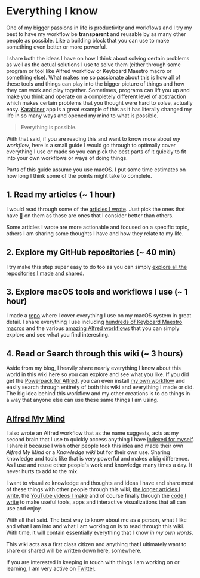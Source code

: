 # Everything I know
One of my bigger passions in life is productivity and workflows and I try my best to have my workflow be __transparent__ and reusable by as many other people as possible. Like a building block that you can use to make something even better or more powerful.

I share both the ideas I have on how I think about solving certain problems as well as the actual solutions I use to solve them (either through some program or tool like Alfred workflow or Keyboard Maestro macro or something else). What makes me so passionate about this is how all of these tools and things can play into the bigger picture of things and how they can work and play together. Sometimes, programs can lift you up and make you think and operate on a completely different level of abstraction which makes certain problems that you thought were hard to solve, actually easy. [Karabiner](../macOS/apps/karabiner/karabiner.md) app is a great example of this as it has literally changed my life in so many ways and opened my mind to what is possible.

> Everything is possible.

With that said, if you are reading this and want to know more about _my workflow_, here is a small guide I would go through to optimally cover everything I use or made so you can pick the best parts of it quickly to fit into your own workflows or ways of doing things.

Parts of this guide assume you use macOS. I put some time estimates on how long I think some of the points might take to complete.

## 1. Read my articles (~ 1 hour)
I would read through some of the [articles I wrote](my-articles.md). Just pick the ones that have 🌟 on them as those are ones that I consider better than others.

Some articles I wrote are more actionable and focused on a specific topic, others I am sharing some thoughts I have and how they relate to my life.

## 2. Explore my GitHub repositories (~ 40 min)
I try make this step super easy to do too as you can simply [explore all the repositories I made and shared](my-github.md).

## 3. Explore macOS tools and workflows I use (~ 1 hour)
I made a [repo](https://github.com/nikitavoloboev/my-mac-os) where I cover everything I use on my macOS system in great detail. I share everything I use including [hundreds of Keyboard Maestro macros](../macOS/apps/keyboard-maestro/km-macros.md) and the various [amazing Alfred workflows](https://github.com/learn-anything/alfred-workflows#readme) that you can simply explore and see what you find interesting.

## 4. Read or Search through this wiki (~ 3 hours)
Aside from my blog, I heavily share nearly everything I know about this world in this wiki here so you can explore and see what you like. If you did get the [Powerpack for Alfred](https://www.alfredapp.com/powerpack/), you can even install [my own workflow](https://github.com/nikitavoloboev/alfred-my-mind) and easily search through entirety of both this wiki and everything I made or did. The big idea behind this workflow and my other creations is to do things in a way that anyone else can use these same things I am using.

## [Alfred My Mind](https://github.com/nikitavoloboev/alfred-my-mind)
I also wrote an Alfred workflow that as the name suggests, acts as my second brain that I use to quickly access anything I have [indexed for myself](../knowledge/knowledge-indexing.md). I share it because I wish other people took this idea and made their own _Alfred My Mind_ or a _Knowledge wiki_ but for their own use. Sharing knowledge and tools like that is very powerful and makes a big difference. As I use and reuse other people's work and knowledge many times a day. It never hurts to add to the mix.

I want to visualize knowledge and thoughts and ideas I have and share most of these things with other people through this wiki, [the longer articles I write](../sharing/my-articles.md), the [YouTube videos I make](../sharing/my-youtube.md)  and of course finally through the [code I write](../sharing/my-github.md) to make useful tools, apps and interactive visualizations that all can use and enjoy.

With all that said. The best way to know about me as a person, what I like and what I am into and what I am working on is to read through this wiki. With time, it will contain essentially everything that I know _in my own words_.

This wiki acts as a first class citizen and anything that I ultimately want to share or shared will be written down here, somewhere.

If you are interested in keeping in touch with things I am working on or learning, I am very active on [Twitter](https://twitter.com/nikitavoloboev).